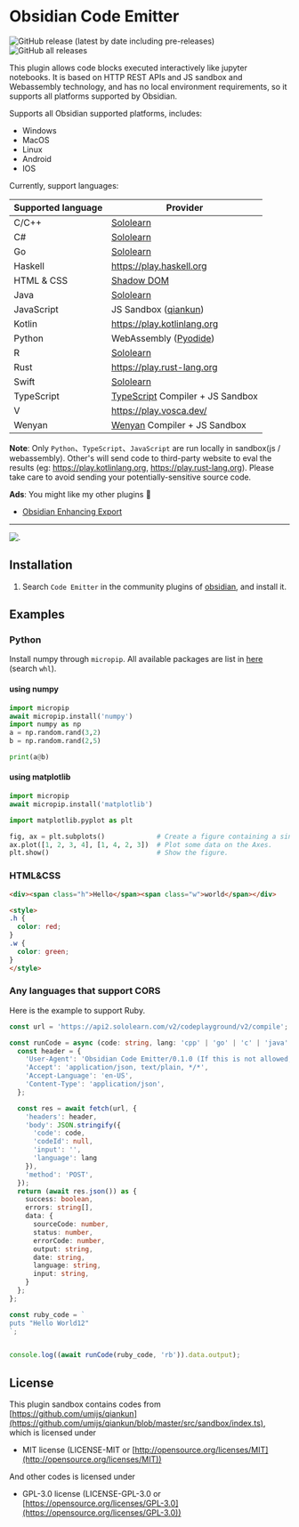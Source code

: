 # Obsidian Code Emitter

![GitHub release (latest by date including pre-releases)](https://img.shields.io/github/v/release/mokeyish/obsidian-code-emitter?display_name=tag&include_prereleases)
![GitHub all releases](https://img.shields.io/github/downloads/mokeyish/obsidian-code-emitter/total?style=flat-square)

This plugin allows code blocks executed interactively like jupyter notebooks. It is based on HTTP REST APIs and JS sandbox and Webassembly technology, and has no local environment requirements, so it supports all platforms supported by Obsidian.

Supports all Obsidian supported platforms, includes:

- Windows
- MacOS
- Linux
- Android
- IOS

Currently, support languages:

| Supported language | Provider                                                                                        |
| ------------------ | ----------------------------------------------------------------------------------------------- |
| C/C++              | [Sololearn](https://www.sololearn.com)                                                          |
| C#                 | [Sololearn](https://www.sololearn.com)                                                          |
| Go                 | [Sololearn](https://www.sololearn.com)                                                          |
| Haskell            | https://play.haskell.org                                                                        |
| HTML & CSS         | [Shadow DOM](https://developer.mozilla.org/en-US/docs/Web/API/Web_components/Using_shadow_DOM)  |
| Java               | [Sololearn](https://www.sololearn.com)                                                          |
| JavaScript         | JS Sandbox ([qiankun](https://github.com/umijs/qiankun/blob/master/src/sandbox/index.ts))       |
| Kotlin             | https://play.kotlinlang.org                                                                     |
| Python             | WebAssembly ([Pyodide](https://github.com/pyodide/pyodide))                                     |
| R                  | [Sololearn](https://www.sololearn.com)                                                          |
| Rust               | https://play.rust-lang.org                                                                      |
| Swift              | [Sololearn](https://www.sololearn.com)                                                          |
| TypeScript         | [TypeScript](https://www.typescriptlang.org/) Compiler + JS Sandbox                             |
| V                  | https://play.vosca.dev/                                                                         |
| Wenyan             | [Wenyan](https://github.com/wenyan-lang/wenyan)  Compiler + JS Sandbox                          |

**Note**: Only `Python`、`TypeScript`、`JavaScript` are run locally in sandbox(js / webassembly). Other's will send
code to third-party website to eval the results (eg: https://play.kotlinlang.org, https://play.rust-lang.org).
Please take care to avoid sending your potentially-sensitive source code.


**Ads**: You might like my other plugins 🤪

- [Obsidian Enhancing Export](https://github.com/mokeyish/obsidian-enhancing-export)

---

![.](./screenshots/code-emitter.gif)

## Installation

1. Search `Code Emitter` in the community plugins of [obsidian](https://obsidian.md/), and install it.

## Examples

### Python

Install numpy through `micropip`. All available packages are list in [here](https://github.com/mokeyish/pyodide-dist/find/master) (search `whl`).

#### using numpy

```python
import micropip
await micropip.install('numpy')  
import numpy as np
a = np.random.rand(3,2)
b = np.random.rand(2,5)

print(a@b)
```

#### using matplotlib

```python
import micropip
await micropip.install('matplotlib')

import matplotlib.pyplot as plt

fig, ax = plt.subplots()             # Create a figure containing a single Axes.
ax.plot([1, 2, 3, 4], [1, 4, 2, 3])  # Plot some data on the Axes.
plt.show()                           # Show the figure.
```

### HTML&CSS

```html
<div><span class="h">Hello</span><span class="w">world</span></div>

<style>
.h {
  color: red;
}
.w {
  color: green;
}
</style>
```

### Any languages that support CORS

Here is the example to support Ruby.

```typescript
const url = 'https://api2.sololearn.com/v2/codeplayground/v2/compile';

const runCode = async (code: string, lang: 'cpp' | 'go' | 'c' | 'java' | 'cs' | 'swift' | 'rb') => {
  const header = {
    'User-Agent': 'Obsidian Code Emitter/0.1.0 (If this is not allowed, please let me know)',
    'Accept': 'application/json, text/plain, */*',
    'Accept-Language': 'en-US',
    'Content-Type': 'application/json',
  };

  const res = await fetch(url, {
    'headers': header,
    'body': JSON.stringify({
      'code': code,
      'codeId': null,
      'input': '',
      'language': lang
    }),
    'method': 'POST',
  });
  return (await res.json()) as {
    success: boolean,
    errors: string[],
    data: {
      sourceCode: number,
      status: number,
      errorCode: number,
      output: string,
      date: string,
      language: string,
      input: string,
    }
  };
};

const ruby_code = `
puts "Hello World12"
`;


console.log((await runCode(ruby_code, 'rb')).data.output);
```



## License

This plugin sandbox contains codes from [https://github.com/umijs/qiankun](https://github.com/umijs/qiankun/blob/master/src/sandbox/index.ts), which is licensed under

- MIT license (LICENSE-MIT or [http://opensource.org/licenses/MIT](http://opensource.org/licenses/MIT))

And other codes is licensed under

- GPL-3.0 license (LICENSE-GPL-3.0 or [https://opensource.org/licenses/GPL-3.0](https://opensource.org/licenses/GPL-3.0))
